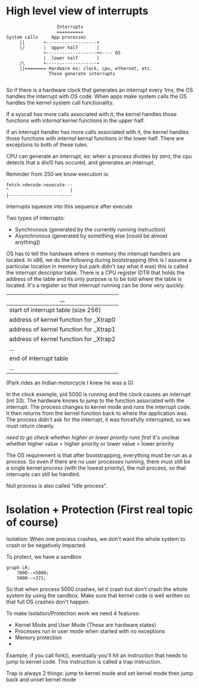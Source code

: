 # High level view of interrupts

```
                   Interrupts 
                   ==========
System calls     App processes
     ||       +-------------------+
     \/       |  Upper half       |               
              +-------------------+<---- OS
              |  lower half       |
     /\       +-------------------+
     ||======== Hardware ex: clock, cpu, ethernet, etc.
	            These generate interrupts
                                                  
```

So if there is a hardware clock that generates an interrupt every 1ms, the OS handles the interrupt with OS code. When apps make system calls the OS handles the kernel system call functionality.

If a syscall has more calls associated with it, the kernel handles those functions with *internal* kernel functions in the upper half.

If an interrupt handler has more calls associated with it, the kernel handles those functions with *internal* kernal functions in the lower half. There are exceptions to both of these rules.

CPU can generate an interrupt, ex: when a process divides by zero, the cpu detects that a div/0 has occured, and generates an interrupt.

Reminder from 250 we know execution is: 

```
fetch->decode->execute---
^                       |
|------------------------
```

Interrupts squeeze into this sequence after execute

Two types of interrupts:
- Synchronous (generated by the currently running instruction)
- Asynchronous (generated by something else [could be almost anything])

OS has to tell the hardware where in memory the interrupt handlers are located. In x86, we do the following during bootstrapping (this is I assume a particular location in memory but park didn't say what it was) this is called the interrupt descriptor table. There is a CPU register IDTR that holds the address of the table and its only purpose is to be told where the table is located. It's a register so that interrupt running can be done very quickly.


| ... |
|---| 
| start of interrupt table (size 256) |
| address of kernel function for _Xtrap0 |
| address of kernel function for _Xtrap1 |
| address of kernel function for _Xtrap2 |
| ... |
| end of interrupt table |
| ... |

(Park rides an Indian motorcycle I knew he was a G)

In the clock example, pid 5000 is running and the clock causes an interrupt (int 33). The hardware knows to jump to the function associated with the interrupt. The process changes to kernel mode and runs the interrupt code. It then returns from the kernel function back to where the application was. The process didn't ask for the interrupt, it was forcefully interrupted, so we must return cleanly. 

*need to go check whether higher or lower priority runs first* it's unclear whether higher value = higher priority or lower value = lower priority

The OS requirement is that after bootstrapping, everything must be run as a process. So even if there are no user processes running, there must still be a single kernel process (with the lowest priority), the null process, so that interrupts can still be handled.

Null process is also called "Idle process". 

# Isolation + Protection (First real topic of course)

Isolation: When one process crashes, we don't want the whole system to crash or be negatively impacted.

To protect, we have a sandbox

```mermaid
graph LR;
	7000-->5000;
	5000-->371;
```

So that when process 5000 crashes, let it crash but don't crash the whole system by using the sandbox. Make sure that kernel code is well written so that full OS crashes don't happen.

To make Isolation/Protection work we need 4 features:
- Kernel Mode and User Mode (These are hardware states)
- Processes run in user mode when started with no exceptions
- Memory protection
-

Example, if you call fork(), eventually you'll hit an instruction that needs to jump to kernel code. This instruction is called a trap instruction.

Trap is always 2 things: jump to kernel mode and set kernel mode then jump back and unset kernel mode

